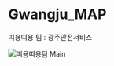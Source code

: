 # Gwangju_MAP
띠용띠용 팀 : 광주안전서비스

![띠용띠용팀 Main](https://github.com/2023-SMHRD-SW-BigData-1/Gwangju_MAP/assets/132454951/0d739720-125a-455a-b18b-d29f236a19e9)
